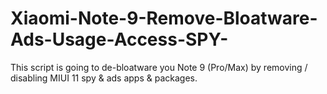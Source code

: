 # Xiaomi-Note-9-Remove-Bloatware-Ads-Usage-Access-SPY-
This script is going to de-bloatware you Note 9 (Pro/Max) by removing / disabling MIUI 11 spy &amp; ads apps &amp; packages.
